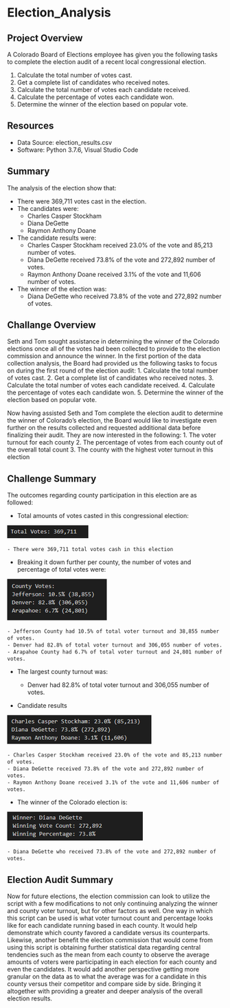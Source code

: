 # Election_Analysis

## Project Overview 
A Colorado Board of Elections employee has given you the following tasks to complete the election audit of a recent local congressional election.

1. Calculate the total number of votes cast.
2. Get a complete list of candidates who received notes.
3. Calculate the total number of votes each candidate received.
4. Calculate the percentage of votes each candidate won.
5. Determine the winner of the election based on popular vote.

## Resources 
- Data Source: election_results.csv
- Software: Python 3.7.6, Visual Studio Code 

## Summary
The analysis of the election show that:
- There were 369,711 votes cast in the election.
- The candidates were:
    - Charles Casper Stockham
    - Diana DeGette
    - Raymon Anthony Doane
- The candidate results were:
    - Charles Casper Stockham received 23.0% of the vote and 85,213 number of votes.
    - Diana DeGette received 73.8% of the vote and 272,892 number of votes.
    - Raymon Anthony Doane received 3.1% of the vote and 11,606 number of votes.
- The winner of the election was:
    - Diana DeGette who received 73.8% of the vote and 272,892 number of votes.

## Challange Overview
Seth and Tom sought assistance in determining the winner of the Colorado elections once all of the votes had been collected to provide to the election commission and announce the winner. 
In the first portion of the data collection analysis, the Board had provided us the following tasks to focus on during the first round of the election audit:
    1.	Calculate the total number of votes cast.
    2.	Get a complete list of candidates who received notes.
    3.	Calculate the total number of votes each candidate received.
    4.	Calculate the percentage of votes each candidate won.
    5.	Determine the winner of the election based on popular vote.
    
Now having assisted Seth and Tom complete the election audit to determine the winner of Colorado’s election, the Board would like to investigate even further on the results collected and requested additional data before finalizing their audit. They are now interested in the following: 
    1.	The voter turnout for each county
    2.	The percentage of votes from each county out of the overall total count
    3.	The county with the highest voter turnout in this election

## Challenge Summary
The outcomes regarding county participation in this election are as followed: 
- Total amounts of votes casted in this congressional election:

![total_votes](Resources/total_votes.PNG)

    - There were 369,711 total votes cash in this election
- Breaking it down further per county, the number of votes and percentage of total votes were:

![county_total](Resources/county_votes_percentage.PNG)

    - Jefferson County had 10.5% of total voter turnout and 38,855 number of votes.
    - Denver had 82.8% of total voter turnout and 306,055 number of votes.
    - Arapahoe County had 6.7% of total voter turnout and 24,801 number of votes.
   
- The largest county turnout was:
    - Denver had 82.8% of total voter turnout and 306,055 number of votes.
   
- Candidate results

![candidate_results](Resources/candidate_results.PNG)

    - Charles Casper Stockham received 23.0% of the vote and 85,213 number of votes.
    - Diana DeGette received 73.8% of the vote and 272,892 number of votes.
    - Raymon Anthony Doane received 3.1% of the vote and 11,606 number of votes.
    
- The winner of the Colorado election is:

![winner](Resources/candidate_winner.PNG)

    - Diana DeGette who received 73.8% of the vote and 272,892 number of votes.

## Election Audit Summary
Now for future elections, the election commission can look to utilize the script with a few modifications to not only continuing analyzing the winner and county voter turnout, but for other factors as well. One way in which this script can be used is what voter turnout count and percentage looks like for each candidate running based in each county. It would help demonstrate which county favored a candidate versus its counterparts. Likewise, another benefit the election commission that would come from using this script is obtaining further statistical data regarding central tendencies such as the mean from each county to observe the average amounts of voters were participating in each election for each county and even the candidates. It would add another perspective getting more granular on the data as to what the average was for a candidate in this county versus their competitor and compare side by side. Bringing it altogether with providing a greater and deeper analysis of the overall election results. 
